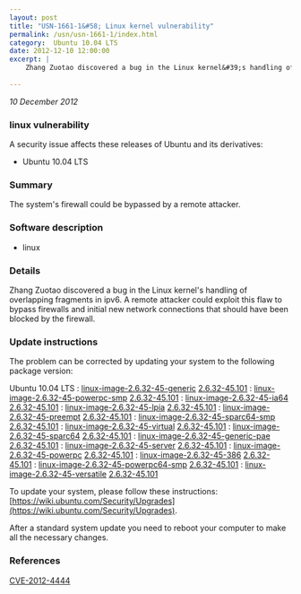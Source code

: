 ```yaml
---
layout: post
title: "USN-1661-1&#58; Linux kernel vulnerability"
permalink: /usn/usn-1661-1/index.html
category:  Ubuntu 10.04 LTS
date: 2012-12-10 12:00:00
excerpt: |
    Zhang Zuotao discovered a bug in the Linux kernel&#39;s handling of overlapping fragments in ipv6. A remote attacker could exploit this flaw to bypass firewalls and initial new network connections that should have been blocked by the firewall. 
    
--- 
```

 
 

*10 December 2012*

### linux vulnerability

A security issue affects these releases of Ubuntu and its derivatives:

* Ubuntu 10.04 LTS

### Summary

The system&#39;s firewall could be bypassed by a remote attacker. 

### Software description

* linux 

### Details

Zhang Zuotao discovered a bug in the Linux kernel&#39;s handling of overlapping fragments in ipv6. A remote attacker could exploit this flaw to bypass firewalls and initial new network connections that should have been blocked by the firewall. 

### Update instructions

The problem can be corrected by updating your system to the following package version:

Ubuntu 10.04 LTS
 : [linux-image-2.6.32-45-generic](https://launchpad.net/ubuntu/+source/linux) <span> [2.6.32-45.101](https://launchpad.net/ubuntu/+source/linux/2.6.32-45.101) </span> 
 : [linux-image-2.6.32-45-powerpc-smp](https://launchpad.net/ubuntu/+source/linux) <span> [2.6.32-45.101](https://launchpad.net/ubuntu/+source/linux/2.6.32-45.101) </span> 
 : [linux-image-2.6.32-45-ia64](https://launchpad.net/ubuntu/+source/linux) <span> [2.6.32-45.101](https://launchpad.net/ubuntu/+source/linux/2.6.32-45.101) </span> 
 : [linux-image-2.6.32-45-lpia](https://launchpad.net/ubuntu/+source/linux) <span> [2.6.32-45.101](https://launchpad.net/ubuntu/+source/linux/2.6.32-45.101) </span> 
 : [linux-image-2.6.32-45-preempt](https://launchpad.net/ubuntu/+source/linux) <span> [2.6.32-45.101](https://launchpad.net/ubuntu/+source/linux/2.6.32-45.101) </span> 
 : [linux-image-2.6.32-45-sparc64-smp](https://launchpad.net/ubuntu/+source/linux) <span> [2.6.32-45.101](https://launchpad.net/ubuntu/+source/linux/2.6.32-45.101) </span> 
 : [linux-image-2.6.32-45-virtual](https://launchpad.net/ubuntu/+source/linux) <span> [2.6.32-45.101](https://launchpad.net/ubuntu/+source/linux/2.6.32-45.101) </span> 
 : [linux-image-2.6.32-45-sparc64](https://launchpad.net/ubuntu/+source/linux) <span> [2.6.32-45.101](https://launchpad.net/ubuntu/+source/linux/2.6.32-45.101) </span> 
 : [linux-image-2.6.32-45-generic-pae](https://launchpad.net/ubuntu/+source/linux) <span> [2.6.32-45.101](https://launchpad.net/ubuntu/+source/linux/2.6.32-45.101) </span> 
 : [linux-image-2.6.32-45-server](https://launchpad.net/ubuntu/+source/linux) <span> [2.6.32-45.101](https://launchpad.net/ubuntu/+source/linux/2.6.32-45.101) </span> 
 : [linux-image-2.6.32-45-powerpc](https://launchpad.net/ubuntu/+source/linux) <span> [2.6.32-45.101](https://launchpad.net/ubuntu/+source/linux/2.6.32-45.101) </span> 
 : [linux-image-2.6.32-45-386](https://launchpad.net/ubuntu/+source/linux) <span> [2.6.32-45.101](https://launchpad.net/ubuntu/+source/linux/2.6.32-45.101) </span> 
 : [linux-image-2.6.32-45-powerpc64-smp](https://launchpad.net/ubuntu/+source/linux) <span> [2.6.32-45.101](https://launchpad.net/ubuntu/+source/linux/2.6.32-45.101) </span> 
 : [linux-image-2.6.32-45-versatile](https://launchpad.net/ubuntu/+source/linux) <span> [2.6.32-45.101](https://launchpad.net/ubuntu/+source/linux/2.6.32-45.101) </span> 

To update your system, please follow these instructions: [https://wiki.ubuntu.com/Security/Upgrades](https://wiki.ubuntu.com/Security/Upgrades).

After a standard system update you need to reboot your computer to make all the necessary changes. 

### References

 
 [CVE-2012-4444](http://people.ubuntu.com/~ubuntu-security/cve/CVE-2012-4444)
 

